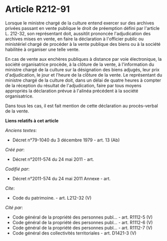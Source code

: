 # Article R212-91

Lorsque le ministre chargé de la culture entend exercer sur des archives privées passant en vente publique le droit de
préemption défini par l'article L. 212-32, son représentant doit, aussitôt prononcée l'adjudication des archives mises en
vente, en faire la déclaration à l'officier public ou ministériel chargé de procéder à la vente publique des biens ou à la
société habilitée à organiser une telle vente. 

En cas de vente aux enchères publiques à distance par voie électronique, la société organisatrice procède, à la clôture de la
vente, à l'information du ministre chargé de la culture sur la désignation des biens adjugés, leur prix d'adjudication, le
jour et l'heure de la clôture de la vente. Le représentant du ministre chargé de la culture doit, dans un délai de quatre
heures à compter de la réception du résultat de l'adjudication, faire par tous moyens appropriés la déclaration prévue à
l'alinéa précédent à la société organisatrice. 

Dans tous les cas, il est fait mention de cette déclaration au procès-verbal de la vente.

**Liens relatifs à cet article**

_Anciens textes_:

  - Décret n°79-1040 du 3 décembre 1979 - art. 13 (Ab)

_Créé par_:

  - Décret n°2011-574 du 24 mai 2011  - art.

_Codifié par_:

  - Décret n°2011-574 du 24 mai 2011 Annexe - art.

_Cite_:

  - Code du patrimoine. - art. L212-32 (V)

_Cité par_:

  - Code général de la propriété des personnes publ... - art. R1112-5 (V)
  - Code général de la propriété des personnes publ... - art. R1112-6 (V)
  - Code général de la propriété des personnes publ... - art. R1112-7 (V)
  - Code général des collectivités territoriales - art. D1421-3 (V)
